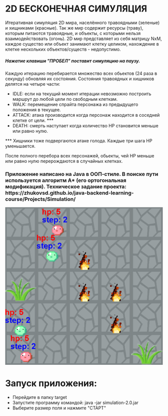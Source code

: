 <h1>2D БЕСКОНЕЧНАЯ СИМУЛЯЦИЯ</h1>
Итеративная симуляция 2D мира, населённого травоядными (зеленые) и хищниками (красные). Так же мир содержит ресурсы (траву), которым питаются травоядные, и объекты, с которыми нельзя взаимодействовать (огонь).
2D мир представляет из себя матрицу NxM, каждое существо или объект занимают клетку целиком, нахождение в клетке нескольких объектов/существ - недопустимо.
<h5>Нажатие клавиши "ПРОБЕЛ" поставит симуляцию на паузу.</h5>

Каждую итерацию перебирается множество всех обьектов (24 раза в секунду) обновляя их состояния.
Состояния травоядных и хищников делятся на четыре части:
<ul>
 <li>IDLE: если на текущий момент итерации невозможно построить маршрут до любой цели по свободным клеткам.</li>
 <li>WALK: перемещение спрайта персонажа из предыдущего положения в текущее.</li>
 <li>ATTACK: атака производится когда персонаж находится в соседней клетке от цели. ***</li>
 <li>DEATH: смерть наступает когда количество HP становится меньше или равно нулю.</li>
</ul>
*** Хищники тоже подвергаются атаке голода. Каждые три шага HP уменьшается.

После полного перебора всех персонажей, обьекты, чей HP меньше или равно нулю перерождаются в случайных клетках.

<h3>Приложение написано на Java в ООП-стиле. В поиске пути используется алгоритм А* (его ортогональная модификация).
Техническое задание проекта: https://zhukovsd.github.io/java-backend-learning-course/Projects/Simulation/</h3>

<img src="https://github.com/KostaPo/simulation/blob/master/target/simulation.png" width="600">

<h1>Запуск приложения:</h1>
<ul>
 <li>Перейдите в папку target</li>
 <li>Запустите программу командой: java -jar simulation-2.0.jar</li>
 <li>Выберите размер поля и нажмите "СТАРТ"</li>
</ul>
